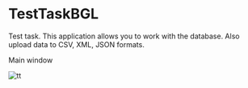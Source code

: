 # TestTaskBGL
Test task. This application allows you to work with the database. Also upload data to CSV, XML, JSON formats.

Main window

![tt](https://user-images.githubusercontent.com/64738687/167848862-fb851c32-fe2f-4f7b-b74d-356d8578cdee.png)
